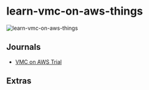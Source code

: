 # learn-vmc-on-aws-things

![learn-vmc-on-aws-things](https://github.com/herbestrella/learn-vmc-on-aws-things/assets/30908562/75004c00-0bde-42f2-8650-0536190c0d0a)


## Journals
 - [VMC on AWS Trial](/journal/VMC-on-AWS-Trial)


## Extras
